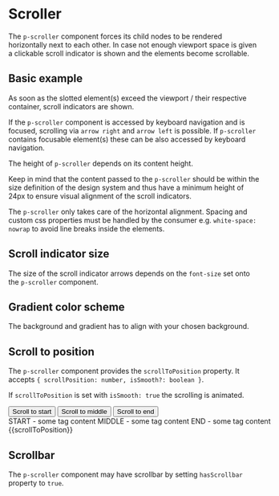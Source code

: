 # Scroller

The `p-scroller` component forces its child nodes to be rendered horizontally next to each other. In case not enough
viewport space is given a clickable scroll indicator is shown and the elements become scrollable.

<TableOfContents></TableOfContents>

## Basic example

As soon as the slotted element(s) exceed the viewport / their respective container, scroll indicators are shown.

If the `p-scroller` component is accessed by keyboard navigation and is focused, scrolling via `arrow right` and
`arrow left` is possible. If `p-scroller` contains focusable element(s) these can be also accessed by keyboard
navigation.

<Playground :markup="basicTagMarkup" :config="config"></Playground>

The height of `p-scroller` depends on its content height.

Keep in mind that the content passed to the `p-scroller` should be within the size definition of the design system and
thus have a minimum height of 24px to ensure visual alignment of the scroll indicators.

The `p-scroller` only takes care of the horizontal alignment. Spacing and custom css properties must be handled by the
consumer e.g. `white-space: nowrap` to avoid line breaks inside the elements.

<Playground :markup="basicTagDismissibleMarkup" :config="config"></Playground>

## Scroll indicator size

The size of the scroll indicator arrows depends on the `font-size` set onto the `p-scroller` component.

<Playground :markup="scrollIndicatorSize" :config="config"></Playground>

## Gradient color scheme

The background and gradient has to align with your chosen background.

<Playground :markup="gradientColorSchemeMarkup" :config="{ ...config, colorScheme: gradientColorScheme }">
  <SelectOptions v-model="gradientColorScheme" :values="gradientColorSchemes" name="gradientColorScheme"></SelectOptions>
</Playground>

## Scroll to position

The `p-scroller` component provides the `scrollToPosition` property. It accepts
`{ scrollPosition: number, isSmooth?: boolean }`.

If `scrollToPosition` is set with `isSmooth: true` the scrolling is animated.

<Playground :frameworkMarkup="codeExample" :config="{ themeable: false }">
  <button id="start" @click="scrollToPosition = '{scrollPosition: 0, isSmooth: true }'">Scroll to start</button>
  <button id="middle" @click="scrollToPosition = '{scrollPosition: 220, isSmooth: true }'">Scroll to middle</button>
  <button id="end" @click="scrollToPosition = '{scrollPosition: 720, isSmooth: true }'">Scroll to end</button>

  <div style="max-width: 400px">
    <p-scroller class="scroller" :scroll-to-position="scrollToPosition" style="white-space: nowrap">
      <p-tag-dismissible>START - some tag content</p-tag-dismissible>
      <p-tag-dismissible>MIDDLE - some tag content</p-tag-dismissible>
      <p-tag-dismissible>END - some tag content</p-tag-dismissible>
    </p-scroller>
    <p-text :theme="theme">{{scrollToPosition}}</p-text>
  </div>
</Playground>

## Scrollbar

The `p-scroller` component may have scrollbar by setting `hasScrollbar` property to `true`.

<Playground :markup="scrollbar" :config="config"></Playground>

<script lang="ts">
import Vue from 'vue';
import Component from 'vue-class-component';
import { getScrollerCodeSamples } from '@porsche-design-system/shared';
import type { Theme } from '@/models';
import { GRADIENT_COLOR_THEMES } from './scroller-utils'; 
  
@Component
export default class Code extends Vue {
  config = { themeable: true };

  get theme(): Theme {
    return this.$store.getters.theme;
  }

  scrollIndicatorPosition = 'top';
  scrollToPosition = '{ scrollPosition: 220 }';

  codeExample = getScrollerCodeSamples();

  basicTagMarkup = `<div style="max-width: 600px">
  <p-scroller>
    <p-tag color="neutral-contrast-high">
      <button type="button">Some tag content</button>
    </p-tag>
    <p-tag color="notification-info">
      <button type="button">Some tag content</button>
    </p-tag>
    <p-tag color="notification-warning">
      <button type="button">Some tag content</button>
    </p-tag>
    <p-tag color="neutral-contrast-high">
      <button type="button">Some tag content</button>
    </p-tag>
    <p-tag color="notification-info">
      <button type="button">Some tag content</button>
    </p-tag>
    <p-tag color="notification-warning">
      <button type="button">Some tag content</button>
    </p-tag>
    <p-tag color="neutral-contrast-high">
      <button type="button">Some tag content</button>
    </p-tag>
    <p-tag color="notification-info">
      <button type="button">Some tag content</button>
    </p-tag>
  </p-scroller>
</div>`;

  basicTagDismissibleMarkup = `<div style="max-width: 600px">
  <p-scroller style="white-space: nowrap">
    <p-tag-dismissible>Some tag content</p-tag-dismissible>
    <p-tag-dismissible>Some tag content</p-tag-dismissible>
    <p-tag-dismissible>Some tag content</p-tag-dismissible>
    <p-tag-dismissible>Some tag content</p-tag-dismissible>
    <p-tag-dismissible>Some tag content</p-tag-dismissible>
  </p-scroller>
</div>`;

  scrollIndicatorSize = `<div style="max-width: 600px">
  <p-scroller style="font-size: 24px; white-space: nowrap">
    <p-tag-dismissible>Some tag content</p-tag-dismissible>
    <p-tag-dismissible>Some tag content</p-tag-dismissible>
    <p-tag-dismissible>Some tag content</p-tag-dismissible>
    <p-tag-dismissible>Some tag content</p-tag-dismissible>
    <p-tag-dismissible>Some tag content</p-tag-dismissible>
    <p-tag-dismissible>Some tag content</p-tag-dismissible>
    <p-tag-dismissible>Some tag content</p-tag-dismissible>
    <p-tag-dismissible>Some tag content</p-tag-dismissible>
  </p-scroller>
</div>`;

  scrollbar = `<div style="max-width: 600px">
  <p-scroller hasScrollbar="true">
    <p-text-list>
      <p-text-list-item>
        Lorem ipsum dolor sit amet, consetetur sadipscing elitr, sed diam nonumy eirmod tempor invidunt ut labore et
        dolore magna aliquyam erat, sed diam voluptua. <br />At vero eos et accusam et justo duo dolores et ea rebum.
      </p-text-list-item>
      <p-text-list-item>
        Lorem ipsum dolor sit amet, consetetur sadipscing elitr, sed diam nonumy eirmod tempor invidunt ut labore et
        dolore magna aliquyam erat, sed diam voluptua. <br />At vero eos et accusam et justo duo dolores et ea rebum.
        <p-text-list>
          <p-text-list-item>
            Lorem ipsum dolor sit amet, consetetur sadipscing elitr, sed diam nonumy eirmod tempor invidunt ut labore et
            dolore magna aliquyam erat, sed diam voluptua. <br />At vero eos et accusam et justo duo dolores et ea
            rebum.
          </p-text-list-item>
          <p-text-list-item>
            Lorem ipsum dolor sit amet, consetetur sadipscing elitr, sed diam nonumy eirmod tempor invidunt ut labore et
            dolore magna aliquyam erat, sed diam voluptua. <br />At vero eos et accusam et justo duo dolores et ea
            rebum.
          </p-text-list-item>
        </p-text-list>
      </p-text-list-item>
    </p-text-list>
  </p-scroller>`;

  gradientColorScheme = 'surface';
  gradientColorSchemes = GRADIENT_COLOR_THEMES;
  get gradientColorSchemeMarkup() {
    return `<div style="max-width: 600px">
  <p-scroller gradient-color-scheme="${this.gradientColorScheme}" style="white-space: nowrap">
    <p-tag color="neutral-contrast-high">
      <button type="button">Some tag content</button>
    </p-tag>
    <p-tag color="notification-info">
      <button type="button">Some tag content</button>
    </p-tag>
    <p-tag color="notification-warning">
      <button type="button">Some tag content</button>
    </p-tag>
    <p-tag color="neutral-contrast-high">
      <button type="button">Some tag content</button>
    </p-tag>
    <p-tag color="notification-info">
      <button type="button">Some tag content</button>
    </p-tag>
    <p-tag color="notification-warning">
      <button type="button">Some tag content</button>
    </p-tag>
    <p-tag color="neutral-contrast-high">
      <button type="button">Some tag content</button>
    </p-tag>
    <p-tag color="notification-info">
      <button type="button">Some tag content</button>
    </p-tag>
  </p-scroller>
</div>`;
  }
}
</script>

<style scoped lang="scss">

  :deep(p-scroller) {
    white-space: nowrap;
  }
  :deep(p-scroller > *) {
    &:not(:last-child) {
      margin-right: 16px;
    }
  }

  .demo > button {
    margin: 0 16px 16px 0;
  }
</style>
